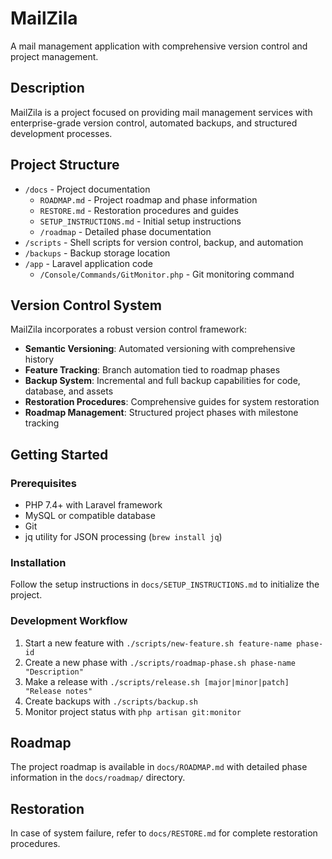 # MailZila

A mail management application with comprehensive version control and project management.

## Description

MailZila is a project focused on providing mail management services with enterprise-grade version control, automated backups, and structured development processes.

## Project Structure

- `/docs` - Project documentation
  - `ROADMAP.md` - Project roadmap and phase information
  - `RESTORE.md` - Restoration procedures and guides
  - `SETUP_INSTRUCTIONS.md` - Initial setup instructions
  - `/roadmap` - Detailed phase documentation
- `/scripts` - Shell scripts for version control, backup, and automation
- `/backups` - Backup storage location
- `/app` - Laravel application code
  - `/Console/Commands/GitMonitor.php` - Git monitoring command

## Version Control System

MailZila incorporates a robust version control framework:

- **Semantic Versioning**: Automated versioning with comprehensive history
- **Feature Tracking**: Branch automation tied to roadmap phases
- **Backup System**: Incremental and full backup capabilities for code, database, and assets
- **Restoration Procedures**: Comprehensive guides for system restoration
- **Roadmap Management**: Structured project phases with milestone tracking

## Getting Started

### Prerequisites
- PHP 7.4+ with Laravel framework
- MySQL or compatible database
- Git
- jq utility for JSON processing (`brew install jq`)

### Installation
Follow the setup instructions in `docs/SETUP_INSTRUCTIONS.md` to initialize the project.

### Development Workflow
1. Start a new feature with `./scripts/new-feature.sh feature-name phase-id`
2. Create a new phase with `./scripts/roadmap-phase.sh phase-name "Description"`
3. Make a release with `./scripts/release.sh [major|minor|patch] "Release notes"`
4. Create backups with `./scripts/backup.sh`
5. Monitor project status with `php artisan git:monitor`

## Roadmap

The project roadmap is available in `docs/ROADMAP.md` with detailed phase information in the `docs/roadmap/` directory.

## Restoration

In case of system failure, refer to `docs/RESTORE.md` for complete restoration procedures.

